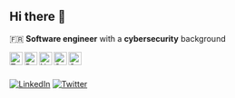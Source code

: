 ## Hi there 👋

🇫🇷 **Software engineer** with a **cybersecurity** background

<img align="left" alt="TypeScript" height="23px" src="https://upload.wikimedia.org/wikipedia/commons/thumb/4/4c/Typescript_logo_2020.svg/2048px-Typescript_logo_2020.svg.png" />
<img align="left" alt="React" height="23px" src="https://upload.wikimedia.org/wikipedia/commons/thumb/a/a7/React-icon.svg/2300px-React-icon.svg.png" />
<img align="left" alt="Nextjs" height="23px" src="https://www.svgrepo.com/show/354113/nextjs-icon.svg" />
<img align="left" alt="Supabase" height="23px" src="https://seeklogo.com/images/S/supabase-logo-DCC676FFE2-seeklogo.com.png" />
<img align="left" alt="Solidity" height="23px" src="https://upload.wikimedia.org/wikipedia/commons/thumb/9/98/Solidity_logo.svg/1200px-Solidity_logo.svg.png" />

<br/>
<br/>

[![LinkedIn](https://img.shields.io/badge/LinkedIn-%230077B5.svg?logo=linkedin&logoColor=white)](https://linkedin.com/in/thomas-douche-ingenieur)
[![Twitter](https://img.shields.io/badge/Twitter-%231DA1F2.svg?logo=Twitter&logoColor=white)](https://twitter.com/TomDch88)
